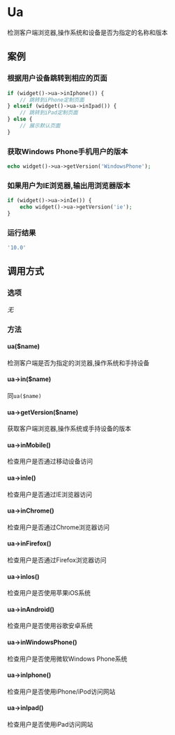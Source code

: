 Ua
==

检测客户端浏览器,操作系统和设备是否为指定的名称和版本

案例
----

### 根据用户设备跳转到相应的页面
```php
if (widget()->ua->inIphone()) {
    // 跳转到iPhone定制页面
} elseif (widget()->ua->inIpad()) {
    // 跳转到iPad定制页面
} else {
    // 展示默认页面
}

```

### 获取Windows Phone手机用户的版本
```php
echo widget()->ua->getVersion('WindowsPhone');
```

### 如果用户为IE浏览器,输出用浏览器版本
```php
if (widget()->ua->inIe()) {
    echo widget()->ua->getVersion('ie');
}
```

### 运行结果
```php
'10.0'
```

调用方式
-------

### 选项

*无*

### 方法

#### ua($name)
检测客户端是否为指定的浏览器,操作系统和手持设备

#### ua->in($name)
同`ua($name)`

#### ua->getVersion($name)
获取客户端浏览器,操作系统或手持设备的版本

#### ua->inMobile()
检查用户是否通过移动设备访问

#### ua->inIe()
检查用户是否通过IE浏览器访问

#### ua->inChrome()
检查用户是否通过Chrome浏览器访问

#### ua->inFirefox()
检查用户是否通过Firefox浏览器访问

#### ua->inIos()
检查用户是否使用苹果iOS系统

#### ua->inAndroid()
检查用户是否使用谷歌安卓系统

#### ua->inWindowsPhone()
检查用户是否使用微软Windows Phone系统

#### ua->inIphone()
检查用户是否使用iPhone/iPod访问网站

#### ua->inIpad()
检查用户是否使用iPad访问网站
